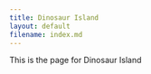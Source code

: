 ```yaml
---
title: Dinosaur Island
layout: default
filename: index.md
--- 
```

This is the page for Dinosaur Island

